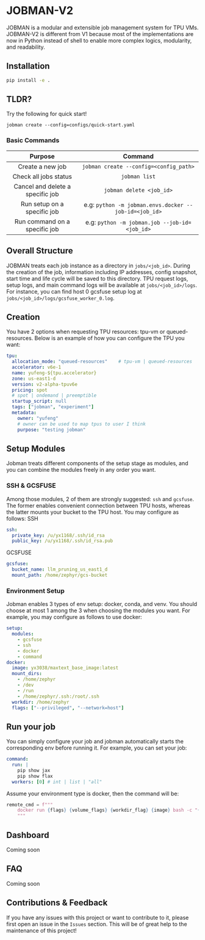 # JOBMAN-V2

JOBMAN is a modular and extensible job management system for TPU VMs. JOBMAN-V2 is different from V1 because most of the implementations are now in Python instead of shell to enable more complex logics, modularity, and readability.

## Installation
```bash
pip install -e .
```

## TLDR?
Try the following for quick start!
```
jobman create --config=configs/quick-start.yaml
```
### Basic Commands
| Purpose | Command |
|:--:|:--:|
| Create a new job | `jobman create --config=<config_path>` |
| Check all jobs status | `jobman list` |
| Cancel and delete a specific job | `jobman delete <job_id>` |
| Run setup on a specific job | e.g: `python -m jobman.envs.docker --job-id=<job_id>` |
| Run command on a specific job | e.g: `python -m jobman.job --job-id=<job_id>` |

## Overall Structure
JOBMAN treats each job instance as a directory in `jobs/<job_id>`. During the creation of the job, information including IP addresses, config snapshot, start time and life cycle will be saved to this directory. TPU request logs, setup logs, and main command logs will be available at `jobs/<job_id>/logs`. For instance, you can find host 0 gcsfuse setup log at `jobs/<job_id>/logs/gcsfuse_worker_0.log`. 

## Creation
You have 2 options when requesting TPU resources: tpu-vm or queued-resources. Below is an example of how you can configure the TPU you want:
```yaml
tpu:
  allocation_mode: "queued-resources"    # tpu-vm | queued-resources
  accelerator: v6e-1
  name: yufeng-${tpu.accelerator}
  zone: us-east1-d
  version: v2-alpha-tpuv6e
  pricing: spot                   
  # spot | ondemand | preemptible
  startup_script: null
  tags: ["jobman", "experiment"]
  metadata:
    owner: "yufeng"
    # owner can be used to map tpus to user I think
    purpose: "testing jobman"
```

## Setup Modules
Jobman treats different components of the setup stage as modules, and you can combine the modules freely in any order you want. 

### SSH & GCSFUSE
Among those modules, 2 of them are strongly suggested: `ssh` and `gcsfuse`. The former enables convenient connection between TPU hosts, whereas the latter mounts your bucket to the TPU host. You may configure as follows:
SSH
```yaml
ssh:
  private_key: /u/yx1168/.ssh/id_rsa
  public_key: /u/yx1168/.ssh/id_rsa.pub
```
GCSFUSE
```yaml
gcsfuse:
  bucket_name: llm_pruning_us_east1_d
  mount_path: /home/zephyr/gcs-bucket
```

### Environment Setup
Jobman enables 3 types of env setup: docker, conda, and venv. You should choose at most 1 among the 3 when choosing the modules you want. For example, you may configure as follows to use docker:
```yaml
setup:
  modules:
    - gcsfuse
    - ssh
    - docker
    - command
docker:
  image: yx3038/maxtext_base_image:latest
  mount_dirs:
    - /home/zephyr
    - /dev
    - /run
    - /home/zephyr/.ssh:/root/.ssh
  workdir: /home/zephyr
  flags: ["--privileged", "--network=host"]
```

## Run your job
You can simply configure your job and jobman automatically starts the corresponding env before running it. For example, you can set your job:
```yaml
command:
  run: |
    pip show jax
    pip show flax
  workers: [0] # int | list | "all"
```
Assume your environment type is docker, then the command will be:
```python
remote_cmd = f"""
    docker run {flags} {volume_flags} {workdir_flag} {image} bash -c "{user_command}"
    """
```

## Dashboard
Coming soon

## FAQ
Coming soon

## Contributions & Feedback
If you have any issues with this project or want to contribute to it, please first open an issue in the `Issues` section. This will be of great help to the maintenance of this project!
